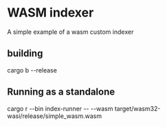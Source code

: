 # WASM indexer

A simple example of a wasm custom indexer

## building

cargo b --release

## Running as a standalone

cargo r --bin index-runner -- --wasm target/wasm32-wasi/release/simple_wasm.wasm

